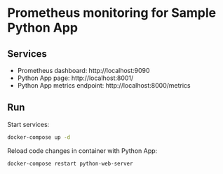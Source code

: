 # Prometheus monitoring for Sample Python App

## Services

- Prometheus dashboard: http://localhost:9090
- Python App page: http://localhost:8001/
- Python App metrics endpoint: http://localhost:8000/metrics

## Run

Start services:
```bash
docker-compose up -d
```

Reload code changes in container with Python App:
```bash
docker-compose restart python-web-server
```
